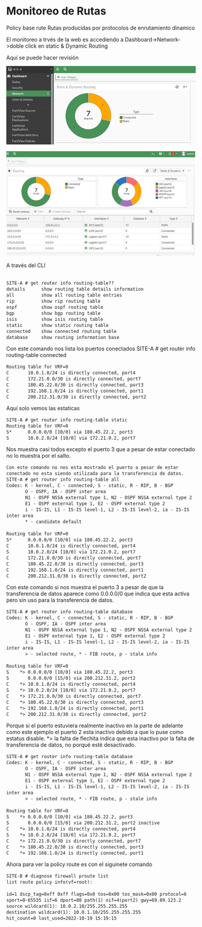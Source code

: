 # Monitoreo de Rutas
Policy base rute
Rutas producidas por protocolos de enrutamiento dinamico

El monitoreo a trvés de la web es accediendo a Dashboard->Network->doble click en static & Dynamic Routing

Aquí se puede hacer revisión 

![63](64.png)


![64](65.png)

A través del CLI
```

SITE-A # get router info routing-table??
details      show routing table details information
all          show all routing table entries
rip          show rip routing table
ospf         show ospf routing table
bgp          show bgp routing table
isis         show isis routing table
static       show static routing table
connected    show connected routing table
database     show routing information base
```
Con este comando nos lista los puertos conectados 
SITE-A # get router info routing-table connected 
```
Routing table for VRF=0
C       10.0.1.0/24 is directly connected, port4
C       172.21.0.0/30 is directly connected, port7
C       180.45.22.0/30 is directly connected, port3
C       192.168.1.0/24 is directly connected, port1
C       200.212.31.0/30 is directly connected, port2
```
Aquí solo vemos las estaticas
```
SITE-A # get router info routing-table static
Routing table for VRF=0
S*      0.0.0.0/0 [10/0] via 180.45.22.2, port3
S       10.0.2.0/24 [10/0] via 172.21.0.2, port7
```
Nos muestra casi todos excepto el puerto 3 que a pesar de estar conectado no lo muestra por el salto.

```
Con este comando no nos esta mostrado el puerto a pesar de estar conectado no esta siendo utilizada para la transferencia de datos.
SITE-A # get router info routing-table all
Codes: K - kernel, C - connected, S - static, R - RIP, B - BGP
       O - OSPF, IA - OSPF inter area
       N1 - OSPF NSSA external type 1, N2 - OSPF NSSA external type 2
       E1 - OSPF external type 1, E2 - OSPF external type 2
       i - IS-IS, L1 - IS-IS level-1, L2 - IS-IS level-2, ia - IS-IS inter area
       * - candidate default

Routing table for VRF=0
S*      0.0.0.0/0 [10/0] via 180.45.22.2, port3
C       10.0.1.0/24 is directly connected, port4
S       10.0.2.0/24 [10/0] via 172.21.0.2, port7
C       172.21.0.0/30 is directly connected, port7
C       180.45.22.0/30 is directly connected, port3
C       192.168.1.0/24 is directly connected, port1
C       200.212.31.0/30 is directly connected, port2
```
Con este comando si nos muestra el puerto 3 a pesar de que la transferencia de datos aparece como 0.0.0.0/0 que indica que esta activa pero sin uso para la transferencia de datos.
```
SITE-A # get router info routing-table database 
Codes: K - kernel, C - connected, S - static, R - RIP, B - BGP
       O - OSPF, IA - OSPF inter area
       N1 - OSPF NSSA external type 1, N2 - OSPF NSSA external type 2
       E1 - OSPF external type 1, E2 - OSPF external type 2
       i - IS-IS, L1 - IS-IS level-1, L2 - IS-IS level-2, ia - IS-IS inter area
       > - selected route, * - FIB route, p - stale info

Routing table for VRF=0
S    *> 0.0.0.0/0 [10/0] via 180.45.22.2, port3
S       0.0.0.0/0 [15/0] via 200.212.31.2, port2
C    *> 10.0.1.0/24 is directly connected, port4
S    *> 10.0.2.0/24 [10/0] via 172.21.0.2, port7
C    *> 172.21.0.0/30 is directly connected, port7
C    *> 180.45.22.0/30 is directly connected, port3
C    *> 192.168.1.0/24 is directly connected, port1
C    *> 200.212.31.0/30 is directly connected, port2
```
Porque si el puerto estuviera realmente inactivo en la parte de adelante como este ejemplo el puerto 2 esta inactivo debido a que lo puse como estatus disable.
*> la falta de flechita indica que esta inactivo por la falta de transferencia de datos, no porqué esté desactivado.

```
SITE-A # get router info routing-table database
Codes: K - kernel, C - connected, S - static, R - RIP, B - BGP
       O - OSPF, IA - OSPF inter area
       N1 - OSPF NSSA external type 1, N2 - OSPF NSSA external type 2
       E1 - OSPF external type 1, E2 - OSPF external type 2
       i - IS-IS, L1 - IS-IS level-1, L2 - IS-IS level-2, ia - IS-IS inter area
       > - selected route, * - FIB route, p - stale info

Routing table for VRF=0
S    *> 0.0.0.0/0 [10/0] via 180.45.22.2, port3
S       0.0.0.0/0 [15/0] via 200.212.31.2, port2 inactive
C    *> 10.0.1.0/24 is directly connected, port4
S    *> 10.0.2.0/24 [10/0] via 172.21.0.2, port7
C    *> 172.21.0.0/30 is directly connected, port7
C    *> 180.45.22.0/30 is directly connected, port3
C    *> 192.168.1.0/24 is directly connected, port1
```
Ahora para ver la policy route es con el siguinete comando

```
SITE-B # diagnose firewall proute list
list route policy info(vf=root):

id=1 dscp_tag=0xff 0xff flags=0x0 tos=0x00 tos_mask=0x00 protocol=6 sport=0-65535 iif=6 dport=80 path(1) oif=4(port2) gwy=69.89.123.2 
source wildcard(1): 10.0.2.10/255.255.255.255 
destination wildcard(1): 10.0.1.10/255.255.255.255 
hit_count=0 last_used=2022-10-19 15:19:15
```